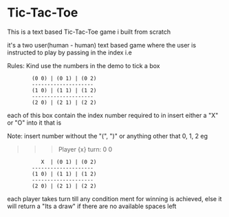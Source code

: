 # Tic-Tac-Toe
This is a text based Tic-Tac-Toe game i built from scratch

it's a two user(human - human) text based game where the user is instructed to play by passing in the index i.e

Rules: Kind use the numbers in the demo to tick a box

            (0 0) | (0 1) | (0 2)
            --------------------
            (1 0) | (1 1) | (1 2)
            -------------------- 
            (2 0) | (2 1) | (2 2)
            
each of this box contain the index number required to in insert either a "X" or "O" into it
that is

Note: insert number without the "(", ")" or anything other that 0, 1, 2 eg

>>> Player {x} turn: 0 0
>>>
               X  | (0 1) | (0 2)
            --------------------
            (1 0) | (1 1) | (1 2)
            -------------------- 
            (2 0) | (2 1) | (2 2)
            

            
each player takes turn till any condition ment for winning is achieved, else it will return a "Its a draw" if there are no available spaces left

